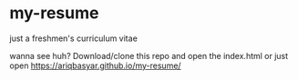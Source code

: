 # my-resume
just a freshmen's curriculum vitae

wanna see huh?
  Download/clone this repo and open the index.html
or
  just open https://ariqbasyar.github.io/my-resume/
